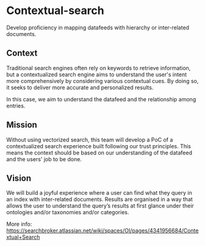 # Contextual-search

Develop proficiency in mapping datafeeds with hierarchy or inter-related documents.

## Context
Traditional search engines often rely on keywords to retrieve information, but a contextualized search engine aims to understand the user's intent more comprehensively by considering various contextual cues. By doing so, it seeks to deliver more accurate and personalized results.

In this case, we aim to understand the datafeed and the relationship among entries.

## Mission
Without using vectorized search, this team will develop a PoC of a contextualized search experience built following our trust principles. This means the context should be based on our understanding of the datafeed and the users' job to be done.

## Vision
We will build a joyful experience where a user can find what they query in an index with inter-related documents. Results are organised in a way that allows the user to understand the query’s results at first glance under their ontologies and/or taxonomies and/or categories.


More info: https://searchbroker.atlassian.net/wiki/spaces/OI/pages/4341956684/Contextual+Search